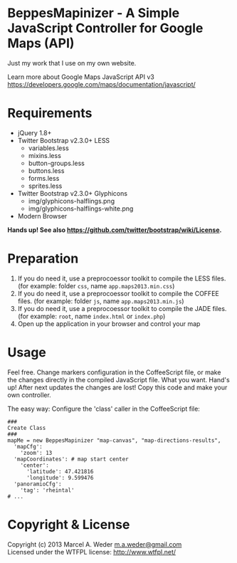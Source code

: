 # BeppesMapinizer - A Simple JavaScript Controller for Google Maps (API)

Just my work that I use on my own website.

Learn more about Google Maps JavaScript API v3
https://developers.google.com/maps/documentation/javascript/

# Requirements

* jQuery 1.8+
* Twitter Bootstrap v2.3.0+ LESS
  * variables.less
  * mixins.less
  * button-groups.less
  * buttons.less
  * forms.less
  * sprites.less
* Twitter Bootstrap v2.3.0+ Glyphicons 
  * img/glyphicons-halflings.png
  * img/glyphicons-halflings-white.png
* Modern Browser

**Hands up! See also https://github.com/twitter/bootstrap/wiki/License.**

# Preparation

1. If you do need it, use a preprocoessor toolkit to compile the LESS files. (for example: folder ```css```, name ```app.maps2013.min.css```)
2. If you do need it, use a preprocoessor toolkit to compile the COFFEE files. (for example: folder ```js```, name ```app.maps2013.min.js```)
3. If you do need it, use a preprocoessor toolkit to compile the JADE files. (for example: ```root```, name ```index.html``` or ```index.php```)
4. Open up the application in your browser and control your map

# Usage

Feel free. Change markers configuration in the CoffeeScript file, or make the changes directly in the compiled JavaScript file. What you want. Hand's up! After next updates the changes are lost! Copy this code and make your own controller.

The easy way: Configure the 'class' caller in the CoffeeScript file:

    ###
    Create Class
    ###
    mapMe = new BeppesMapinizer "map-canvas", "map-directions-results", 
      'mapCfg': 
        'zoom': 13
      'mapCoordinates': # map start center 
        'center':
          'latitude': 47.421816
          'longitude': 9.599476
      'panoramioCfg':
        'tag': 'rheintal'
    # ... 

# Copyright & License

Copyright (c) 2013 Marcel A. Weder <m.a.weder@gmail.com>  
Licensed under the WTFPL license:
http://www.wtfpl.net/
